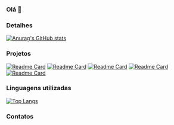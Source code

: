 ### Olá 👋

### Detalhes

[![Anurag's GitHub stats](https://github-readme-stats.vercel.app/api?username=kevincabral7&show_icons=true&theme=dark)](https://github.com/anuraghazra/github-readme-stats)

### Projetos

[![Readme Card](https://github-readme-stats.vercel.app/api/pin/?username=kevincabral7&repo=twitter-clone-backend&theme=dark)](https://github.com/anuraghazra/github-readme-stats)
[![Readme Card](https://github-readme-stats.vercel.app/api/pin/?username=kevincabral7&repo=twitter-clone-frontend&theme=dark)](https://github.com/anuraghazra/github-readme-stats)
[![Readme Card](https://github-readme-stats.vercel.app/api/pin/?username=kevincabral7&repo=bookstore&theme=dark)](https://github.com/anuraghazra/github-readme-stats)
[![Readme Card](https://github-readme-stats.vercel.app/api/pin/?username=kevincabral7&repo=efood&theme=dark)](https://github.com/anuraghazra/github-readme-stats)
[![Readme Card](https://github-readme-stats.vercel.app/api/pin/?username=kevincabral7&repo=agenda-contatos&theme=dark)](https://github.com/anuraghazra/github-readme-stats)

### Linguagens utilizadas

[![Top Langs](https://github-readme-stats.vercel.app/api/top-langs/?username=kevincabral7&layout=compact)](https://github.com/anuraghazra/github-readme-stats)


### Contatos
